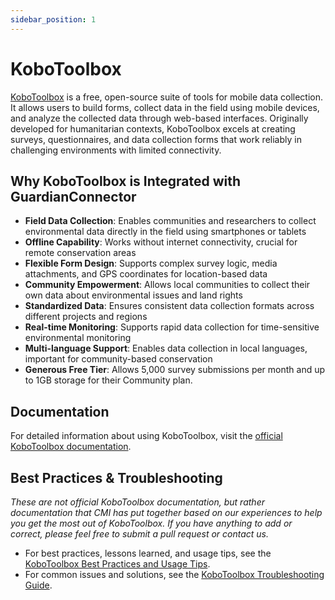 ```yaml
---
sidebar_position: 1
---
```


# KoboToolbox

[KoboToolbox](https://www.kobotoolbox.org/) is a free, open-source suite of tools for mobile data collection. It allows users to build forms, collect data in the field using mobile devices, and analyze the collected data through web-based interfaces. Originally developed for humanitarian contexts, KoboToolbox excels at creating surveys, questionnaires, and data collection forms that work reliably in challenging environments with limited connectivity.

## Why KoboToolbox is Integrated with GuardianConnector

- **Field Data Collection**: Enables communities and researchers to collect environmental data directly in the field using smartphones or tablets
- **Offline Capability**: Works without internet connectivity, crucial for remote conservation areas
- **Flexible Form Design**: Supports complex survey logic, media attachments, and GPS coordinates for location-based data
- **Community Empowerment**: Allows local communities to collect their own data about environmental issues and land rights
- **Standardized Data**: Ensures consistent data collection formats across different projects and regions
- **Real-time Monitoring**: Supports rapid data collection for time-sensitive environmental monitoring
- **Multi-language Support**: Enables data collection in local languages, important for community-based conservation
- **Generous Free Tier**: Allows 5,000 survey submissions per month and up to 1GB storage for their Community plan.

## Documentation

For detailed information about using KoboToolbox, visit the [official KoboToolbox documentation](https://support.kobotoolbox.org/).

## Best Practices & Troubleshooting

_These are not official KoboToolbox documentation, but rather documentation that CMI has put together based on our experiences to help you get the most out of KoboToolbox. If you have anything to add or correct, please feel free to submit a pull request or contact us._

* For best practices, lessons learned, and usage tips, see the [KoboToolbox Best Practices and Usage Tips](./best-practices.md).
* For common issues and solutions, see the [KoboToolbox Troubleshooting Guide](./troubleshooting.md).
